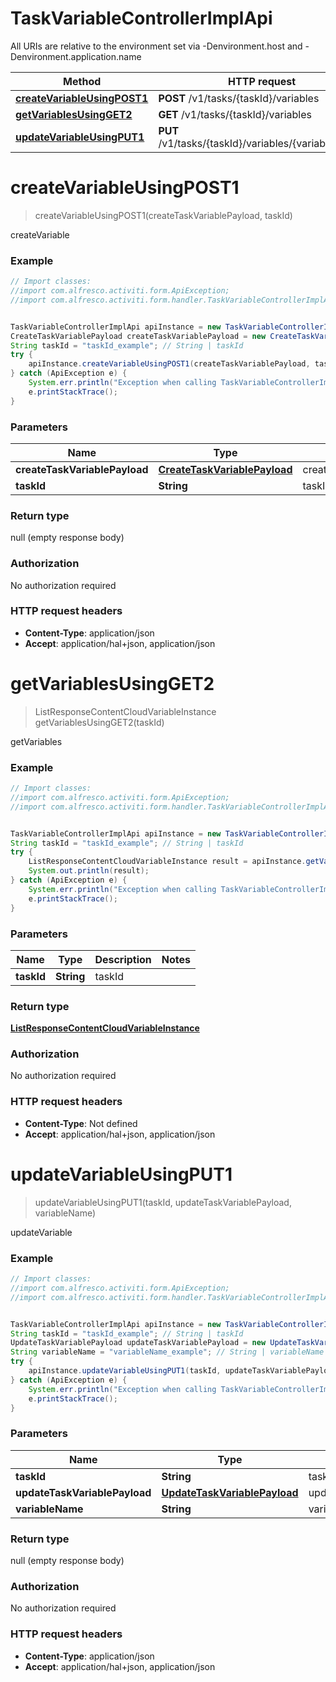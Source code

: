 # TaskVariableControllerImplApi

All URIs are relative to the environment set via -Denvironment.host and -Denvironment.application.name

Method | HTTP request | Description
------------- | ------------- | -------------
[**createVariableUsingPOST1**](TaskVariableControllerImplApi.md#createVariableUsingPOST1) | **POST** /v1/tasks/{taskId}/variables | createVariable
[**getVariablesUsingGET2**](TaskVariableControllerImplApi.md#getVariablesUsingGET2) | **GET** /v1/tasks/{taskId}/variables | getVariables
[**updateVariableUsingPUT1**](TaskVariableControllerImplApi.md#updateVariableUsingPUT1) | **PUT** /v1/tasks/{taskId}/variables/{variableName} | updateVariable


<a name="createVariableUsingPOST1"></a>
# **createVariableUsingPOST1**
> createVariableUsingPOST1(createTaskVariablePayload, taskId)

createVariable

### Example
```java
// Import classes:
//import com.alfresco.activiti.form.ApiException;
//import com.alfresco.activiti.form.handler.TaskVariableControllerImplApi;


TaskVariableControllerImplApi apiInstance = new TaskVariableControllerImplApi();
CreateTaskVariablePayload createTaskVariablePayload = new CreateTaskVariablePayload(); // CreateTaskVariablePayload | createTaskVariablePayload
String taskId = "taskId_example"; // String | taskId
try {
    apiInstance.createVariableUsingPOST1(createTaskVariablePayload, taskId);
} catch (ApiException e) {
    System.err.println("Exception when calling TaskVariableControllerImplApi#createVariableUsingPOST1");
    e.printStackTrace();
}
```

### Parameters

Name | Type | Description  | Notes
------------- | ------------- | ------------- | -------------
 **createTaskVariablePayload** | [**CreateTaskVariablePayload**](CreateTaskVariablePayload.md)| createTaskVariablePayload |
 **taskId** | **String**| taskId |

### Return type

null (empty response body)

### Authorization

No authorization required

### HTTP request headers

 - **Content-Type**: application/json
 - **Accept**: application/hal+json, application/json

<a name="getVariablesUsingGET2"></a>
# **getVariablesUsingGET2**
> ListResponseContentCloudVariableInstance getVariablesUsingGET2(taskId)

getVariables

### Example
```java
// Import classes:
//import com.alfresco.activiti.form.ApiException;
//import com.alfresco.activiti.form.handler.TaskVariableControllerImplApi;


TaskVariableControllerImplApi apiInstance = new TaskVariableControllerImplApi();
String taskId = "taskId_example"; // String | taskId
try {
    ListResponseContentCloudVariableInstance result = apiInstance.getVariablesUsingGET2(taskId);
    System.out.println(result);
} catch (ApiException e) {
    System.err.println("Exception when calling TaskVariableControllerImplApi#getVariablesUsingGET2");
    e.printStackTrace();
}
```

### Parameters

Name | Type | Description  | Notes
------------- | ------------- | ------------- | -------------
 **taskId** | **String**| taskId |

### Return type

[**ListResponseContentCloudVariableInstance**](ListResponseContentCloudVariableInstance.md)

### Authorization

No authorization required

### HTTP request headers

 - **Content-Type**: Not defined
 - **Accept**: application/hal+json, application/json

<a name="updateVariableUsingPUT1"></a>
# **updateVariableUsingPUT1**
> updateVariableUsingPUT1(taskId, updateTaskVariablePayload, variableName)

updateVariable

### Example
```java
// Import classes:
//import com.alfresco.activiti.form.ApiException;
//import com.alfresco.activiti.form.handler.TaskVariableControllerImplApi;


TaskVariableControllerImplApi apiInstance = new TaskVariableControllerImplApi();
String taskId = "taskId_example"; // String | taskId
UpdateTaskVariablePayload updateTaskVariablePayload = new UpdateTaskVariablePayload(); // UpdateTaskVariablePayload | updateTaskVariablePayload
String variableName = "variableName_example"; // String | variableName
try {
    apiInstance.updateVariableUsingPUT1(taskId, updateTaskVariablePayload, variableName);
} catch (ApiException e) {
    System.err.println("Exception when calling TaskVariableControllerImplApi#updateVariableUsingPUT1");
    e.printStackTrace();
}
```

### Parameters

Name | Type | Description  | Notes
------------- | ------------- | ------------- | -------------
 **taskId** | **String**| taskId |
 **updateTaskVariablePayload** | [**UpdateTaskVariablePayload**](UpdateTaskVariablePayload.md)| updateTaskVariablePayload |
 **variableName** | **String**| variableName |

### Return type

null (empty response body)

### Authorization

No authorization required

### HTTP request headers

 - **Content-Type**: application/json
 - **Accept**: application/hal+json, application/json

